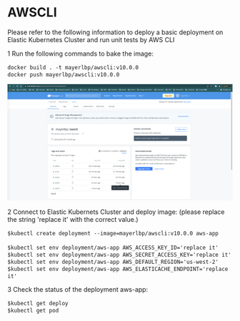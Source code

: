 # AWSCLI

Please refer to the following information to deploy a basic deployment on Elastic Kubernetes Cluster and run unit tests by AWS CLI

1 Run the following commands to bake the image:

    docker build . -t mayerlbp/awscli:v10.0.0
    docker push mayerlbp/awscli:v10.0.0
  
![alt text](https://github.com/mayerll/AWSCLI/blob/main/image/pic5.png?raw=true)

2 Connect to Elastic Kubernets Cluster and deploy image:
(please replace the string 'replace it' with the correct value.)

    $kubectl create deployment --image=mayerlbp/awscli:v10.0.0 aws-app

    $kubectl set env deployment/aws-app AWS_ACCESS_KEY_ID='replace it' 
    $kubectl set env deployment/aws-app AWS_SECRET_ACCESS_KEY='replace it'
    $kubectl set env deployment/aws-app AWS_DEFAULT_REGION='us-west-2' 
    $kubectl set env deployment/aws-app AWS_ELASTICACHE_ENDPOINT='replace it' 
    
3 Check the status of the deployment aws-app:

    $kubectl get deploy
    $kubectl get pod
    

